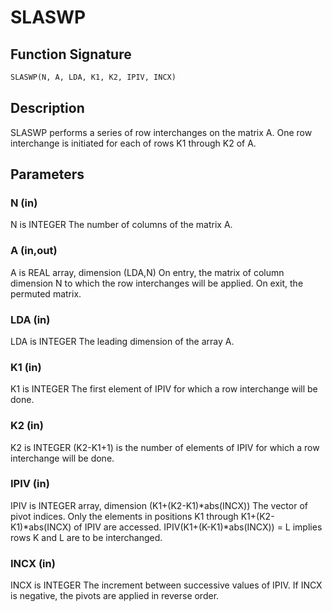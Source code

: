 # SLASWP

## Function Signature

```fortran
SLASWP(N, A, LDA, K1, K2, IPIV, INCX)
```

## Description


 SLASWP performs a series of row interchanges on the matrix A.
 One row interchange is initiated for each of rows K1 through K2 of A.

## Parameters

### N (in)

N is INTEGER The number of columns of the matrix A.

### A (in,out)

A is REAL array, dimension (LDA,N) On entry, the matrix of column dimension N to which the row interchanges will be applied. On exit, the permuted matrix.

### LDA (in)

LDA is INTEGER The leading dimension of the array A.

### K1 (in)

K1 is INTEGER The first element of IPIV for which a row interchange will be done.

### K2 (in)

K2 is INTEGER (K2-K1+1) is the number of elements of IPIV for which a row interchange will be done.

### IPIV (in)

IPIV is INTEGER array, dimension (K1+(K2-K1)*abs(INCX)) The vector of pivot indices. Only the elements in positions K1 through K1+(K2-K1)*abs(INCX) of IPIV are accessed. IPIV(K1+(K-K1)*abs(INCX)) = L implies rows K and L are to be interchanged.

### INCX (in)

INCX is INTEGER The increment between successive values of IPIV. If INCX is negative, the pivots are applied in reverse order.

